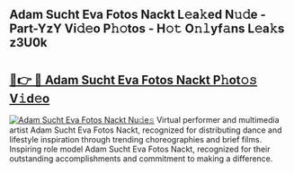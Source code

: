 ## Adam Sucht Eva Fotos Nackt L𝚎a𝚔ed N𝚞𝚍e - Part-YzY Vi𝚍𝚎o P𝚑𝚘tos - H𝚘𝚝 O𝚗𝚕yf𝚊ns L𝚎a𝚔s z3U0k

# <h2><a href="http://kf7n8v.oniu.top/?m=Adam+Sucht+Eva+Fotos+Nackt">🔗👉 🔴 Adam Sucht Eva Fotos Nackt P𝚑ot𝚘𝚜 V𝚒d𝚎o</a></h2>

[![Adam Sucht Eva Fotos Nackt Nu𝚍e𝚜](https://i.imgur.com/0qMVB7G.gif)](http://kf7n8v.oniu.top/?m=Adam+Sucht+Eva+Fotos+Nackt)
Virtual performer and multimedia artist Adam Sucht Eva Fotos Nackt, recognized for distributing dance and lifestyle inspiration through trending choreographies and brief films. Inspiring role model Adam Sucht Eva Fotos Nackt, recognized for their outstanding accomplishments and commitment to making a difference.  
